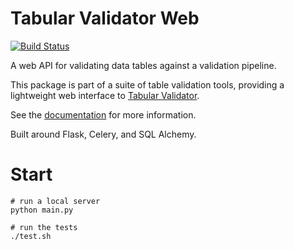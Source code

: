 # Tabular Validator Web

[![Build Status](https://api.shippable.com/projects/54b903605ab6cc135288d4de/badge?branchName=master)](https://app.shippable.com/projects/54b903605ab6cc135288d4de/builds/latest)

A web API for validating data tables against a validation pipeline.

This package is part of a suite of table validation tools, providing a lightweight web interface to [Tabular Validator](https://github.com/okfn/tabular-validator).

See the [documentation](http://tabular-validator.readthedocs.org/en/latest/web.html) for more information.


Built around Flask, Celery, and SQL Alchemy.

# Start

```
# run a local server
python main.py

# run the tests
./test.sh
```
